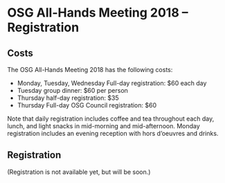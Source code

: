 # OSG All-Hands Meeting 2018 &ndash; Registration

## Costs

The OSG All-Hands Meeting 2018 has the following costs:

* Monday, Tuesday, Wednesday Full-day registration: $60 each day
* Tuesday group dinner: $60 per person
* Thursday half-day registration: $35
* Thursday Full-day OSG Council registration: $60

Note that daily registration includes coffee and tea throughout each day, lunch, and light snacks in mid-morning and
mid-afternoon.  Monday registration includes an evening reception with hors d&rsquo;oeuvres and drinks.

## Registration

(Registration is not available yet, but will be soon.)
